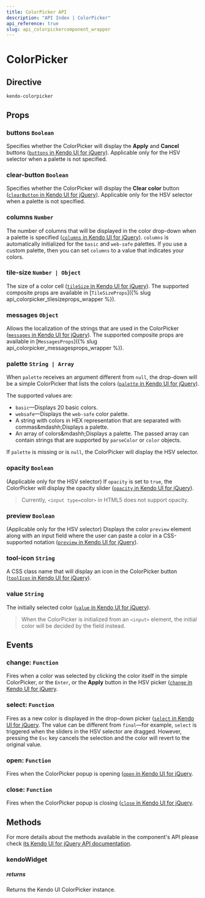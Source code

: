 ```yaml
---
title: ColorPicker API
description: "API Index | ColorPicker"
api_reference: true
slug: api_colorpickercomponent_wrapper
---
```


# ColorPicker

## Directive

`kendo-colorpicker`

## Props

### buttons `Boolean`

Specifies whether the ColorPicker will display the **Apply** and **Cancel** buttons ([`buttons` in Kendo UI for jQuery](https://docs.telerik.com/kendo-ui/api/javascript/ui/colorpicker/configuration/buttons)). Applicable only for the HSV selector when a palette is not specified.

### clear-button `Boolean`

Specifies whether the ColorPicker will display the **Clear color** button ([`clearButton` in Kendo UI for jQuery](https://docs.telerik.com/kendo-ui/api/javascript/ui/colorpicker/configuration/clearbutton)). Applicable only for the HSV selector when a palette is not specified.

### columns `Number`

The number of columns that will be displayed in the color drop-down when a palette is specified ([`columns` in Kendo UI for jQuery](https://docs.telerik.com/kendo-ui/api/javascript/ui/colorpicker/configuration/columns)). `columns` is automatically initialized for the `basic` and `web-safe` palettes. If you use a custom palette, then you can set `columns` to a value that indicates your colors.

### tile-size `Number | Object`

The size of a color cell ([`tileSize` in Kendo UI for jQuery](https://docs.telerik.com/kendo-ui/api/javascript/ui/colorpicker/configuration/tilesize)). The supported composite props are available in [`TileSizeProps`]({% slug api_colorpicker_tilesizeprops_wrapper %}).

### messages `Object`

Allows the localization of the strings that are used in the ColorPicker ([`messages` in Kendo UI for jQuery](https://docs.telerik.com/kendo-ui/api/javascript/ui/colorpicker/configuration/messages)). The supported composite props are available in [`MessagesProps`]({% slug api_colorpicker_messagesprops_wrapper %}).

### palette `String | Array`

When `palette` receives an argument different from `null`, the drop-down will be a simple ColorPicker that lists the colors ([`palette` in Kendo UI for jQuery](https://docs.telerik.com/kendo-ui/api/javascript/ui/colorpicker/configuration/palette)).

The supported values are:

* `basic`&mdash;Displays 20 basic colors.
* `websafe`&mdash;Displays the `web-safe` color palette.
* A string with colors in HEX representation that are separated with commas&mdashh;Displays a palette.
* An array of colors&mdashh;Displays a palette. The passed array can contain strings that are supported by `parseColor` or `color` objects.

If `palette` is missing or is `null`, the ColorPicker will display the HSV selector.

### opacity `Boolean`

(Applicable only for the HSV selector) If `opacity` is set to `true`, the ColorPicker will display the opacity slider  ([`opacity` in Kendo UI for jQuery](https://docs.telerik.com/kendo-ui/api/javascript/ui/colorpicker/configuration/opacity)).

> Currently, `<input type=`color`>` in HTML5 does not support opacity.

### preview `Boolean`

(Applicable only for the HSV selector) Displays the color `preview` element along with an input field where the user can paste a color in a CSS-supported notation ([`preview` in Kendo UI for jQuery](https://docs.telerik.com/kendo-ui/api/javascript/ui/colorpicker/configuration/preview)).

### tool-icon `String`

A CSS class name that will display an icon in the ColorPicker button ([`toolIcon` in Kendo UI for jQuery](https://docs.telerik.com/kendo-ui/api/javascript/ui/colorpicker/configuration/toolicon)).

### value `String`

The initially selected color ([`value` in Kendo UI for jQuery](https://docs.telerik.com/kendo-ui/api/javascript/ui/colorpicker/configuration/value)).

> When the ColorPicker is initialized from an `<input>` element, the initial color will be decided by the field instead.

## Events

### change: `Function`

Fires when a color was selected by clicking the color itself in the simple ColorPicker, or the `Enter`, or the **Apply** button in the HSV picker ([`change` in Kendo UI for jQuery](https://docs.telerik.com/kendo-ui/api/javascript/ui/colorpicker/events/change).

### select: `Function`

Fires as a new color is displayed in the drop-down picker ([`select` in Kendo UI for jQuery](https://docs.telerik.com/kendo-ui/api/javascript/ui/colorpicker/events/select). The value can be different from `final`&mdash;for example, `select` is triggered when the sliders in the HSV selector are dragged. However, pressing the `Esc` key cancels the selection and the color will revert to the original value.

### open: `Function`

Fires when the ColorPicker popup is opening ([`open` in Kendo UI for jQuery](https://docs.telerik.com/kendo-ui/api/javascript/ui/colorpicker/events/open).

### close: `Function`

Fires when the ColorPicker popup is closing ([`close` in Kendo UI for jQuery](https://docs.telerik.com/kendo-ui/api/javascript/ui/colorpicker/events/close).

## Methods

For more details about the methods available in the component's API please check [its Kendo UI for jQuery API documentation](https://docs.telerik.com/kendo-ui/api/javascript/ui/colorpicker#methods). 

### kendoWidget

##### returns

Returns the Kendo UI ColorPicker instance.
